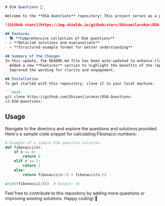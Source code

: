 ```markdown
# DSA Questions 🚀

Welcome to the **DSA Questions** repository! This project serves as a platform for developers and learners to practice and enhance their skills in Data Structures and Algorithms (DSA). This repository is designed to help you improve your understanding of various data structures and algorithms through a collection of questions and solutions.

![GitHub stars](https://img.shields.io/github/stars/Shivanilarokar/DSA-Questions-?style=social) ![Forks](https://img.shields.io/github/forks/Shivanilarokar/DSA-Questions-?style=social)

## Features
- 📚 **Comprehensive collection of DSA questions**
- ✍️ **Detailed solutions and explanations**
- ⚡ **Structured example format for better understanding**

## Summary of the Changes
In this update, the README.md file has been auto-updated to enhance clarity and structure. Key changes include:
- Added a new **Features** section to highlight the benefits of the repository.
- Improved the wording for clarity and engagement.

## Installation
To get started with this repository, clone it to your local machine:

```bash
git clone https://github.com/Shivanilarokar/DSA-Questions-
cd DSA-Questions-
```

## Usage
Navigate to the directory and explore the questions and solutions provided. Here's a sample code snippet for calculating Fibonacci numbers:

```python
# Example of a simple DSA question solution
def fibonacci(n):
    if n <= 0:
        return 0
    elif n == 1:
        return 1
    else:
        return fibonacci(n-1) + fibonacci(n-2)

print(fibonacci(10))  # Output: 55
```

Feel free to contribute to this repository by adding more questions or improving existing solutions. Happy coding! 🎉
```